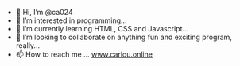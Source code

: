 - 👋 Hi, I’m @ca024
- 👀 I’m interested in programming...
- 🌱 I’m currently learning HTML, CSS and Javascript...
- 💞️ I’m looking to collaborate on anything fun and exciting program, really...
- 📫 How to reach me ... www.carlou.online

<!---
ca024/ca024 is a ✨ special ✨ repository because its `README.md` (this file) appears on your GitHub profile.
You can click the Preview link to take a look at your changes.
--->
